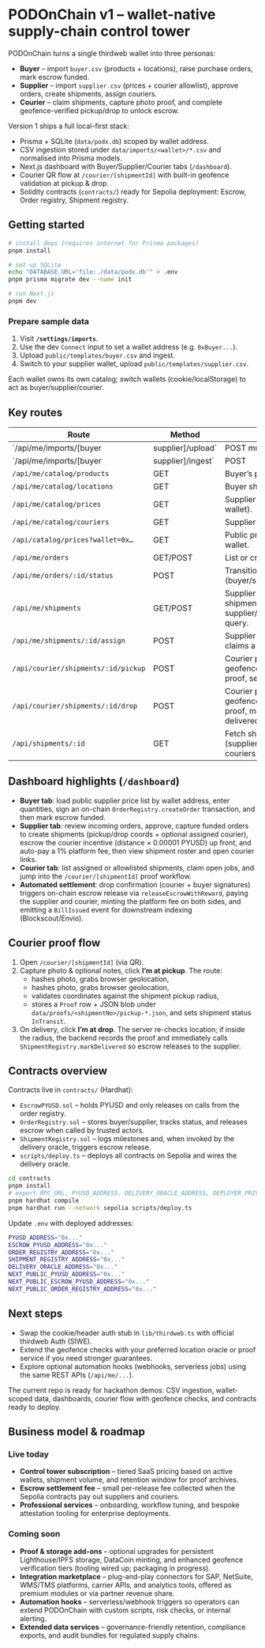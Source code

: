 # PODOnChain v1 – wallet-native supply-chain control tower

PODOnChain turns a single thirdweb wallet into three personas:

- **Buyer** – import `buyer.csv` (products + locations), raise purchase orders, mark escrow funded.
- **Supplier** – import `supplier.csv` (prices + courier allowlist), approve orders, create shipments, assign couriers.
- **Courier** – claim shipments, capture photo proof, and complete geofence-verified pickup/drop to unlock escrow.

Version 1 ships a full local-first stack:

- Prisma + SQLite (`data/podx.db`) scoped by wallet address.
- CSV ingestion stored under `data/imports/<wallet>/*.csv` and normalised into Prisma models.
- Next.js dashboard with Buyer/Supplier/Courier tabs (`/dashboard`).
- Courier QR flow at `/courier/[shipmentId]` with built-in geofence validation at pickup & drop.
- Solidity contracts (`contracts/`) ready for Sepolia deployment: Escrow, Order registry, Shipment registry.

## Getting started

```bash
# install deps (requires internet for Prisma packages)
pnpm install

# set up SQLite
echo "DATABASE_URL='file:./data/podx.db'" > .env
pnpm prisma migrate dev --name init

# run Next.js
pnpm dev
```

### Prepare sample data

1. Visit **`/settings/imports`**.
2. Use the dev `Connect` input to set a wallet address (e.g. `0xBuyer...`).
3. Upload `public/templates/buyer.csv` and ingest.
4. Switch to your supplier wallet, upload `public/templates/supplier.csv`.

Each wallet owns its own catalog; switch wallets (cookie/localStorage) to act as buyer/supplier/courier.

## Key routes

| Route | Method | Description |
| --- | --- | --- |
| `/api/me/imports/[buyer|supplier]/upload` | POST multipart | Save CSV to `data/imports/<wallet>` and mark import as `STAGING`. |
| `/api/me/imports/[buyer|supplier]/ingest` | POST | Parse CSV, upsert Products/Locations (buyer) or Prices/Couriers (supplier), emit report. |
| `/api/me/catalog/products` | GET | Buyer’s product catalog. |
| `/api/me/catalog/locations` | GET | Buyer ship-to locations. |
| `/api/me/catalog/prices` | GET | Supplier price list (for current wallet). |
| `/api/me/catalog/couriers` | GET | Supplier courier allowlist. |
| `/api/catalog/prices?wallet=0x…` | GET | Public price list lookup for a supplier wallet. |
| `/api/me/orders` | GET/POST | List or create orders (buyer). |
| `/api/me/orders/:id/status` | POST | Transition order status (buyer/supplier). |
| `/api/me/shipments` | GET/POST | Supplier creates shipments; fetch shipments for supplier/buyer/courier via `scope` query. |
| `/api/me/shipments/:id/assign` | POST | Supplier assigns, or courier self-claims a shipment. |
| `/api/courier/shipments/:id/pickup` | POST | Courier photo + server-side geofence check at pickup (records proof, sets status `InTransit`). |
| `/api/courier/shipments/:id/drop` | POST | Courier photo + server-side geofence check at drop (records proof, marks shipment & order delivered). |
| `/api/shipments/:id` | GET | Fetch shipment + proof history (supplier/buyer/allowlisted/assigned couriers only). |

## Dashboard highlights (`/dashboard`)

- **Buyer tab**: load public supplier price list by wallet address, enter quantities, sign an on-chain `OrderRegistry.createOrder` transaction, and then mark escrow funded.
- **Supplier tab**: review incoming orders, approve, capture funded orders to create shipments (pickup/drop coords + optional assigned courier), escrow the courier incentive (distance × 0.00001 PYUSD) up front, and auto-pay a 1% platform fee, then view shipment roster and open courier links.
- **Courier tab**: list assigned or allowlisted shipments, claim open jobs, and jump into the `/courier/[shipmentId]` proof workflow.
- **Automated settlement**: drop confirmation (courier + buyer signatures) triggers on-chain escrow release via `releaseEscrowWithReward`, paying the supplier and courier, minting the platform fee on both sides, and emitting a `BillIssued` event for downstream indexing (Blockscout/Envio).

## Courier proof flow

1. Open `/courier/[shipmentId]` (via QR).
2. Capture photo & optional notes, click **I’m at pickup**. The route:
   - hashes photo, grabs browser geolocation,
   - hashes photo, grabs browser geolocation,
   - validates coordinates against the shipment pickup radius,
   - stores a `Proof` row + JSON blob under `data/proofs/<shipmentNo>/pickup-*.json`, and sets shipment status `InTransit`.
3. On delivery, click **I’m at drop**. The server re-checks location; if inside the radius, the backend records the proof and immediately calls `ShipmentRegistry.markDelivered` so escrow releases to the supplier.

## Contracts overview

Contracts live in `contracts/` (Hardhat):

- `EscrowPYUSD.sol` – holds PYUSD and only releases on calls from the order registry.
- `OrderRegistry.sol` – stores buyer/supplier, tracks status, and releases escrow when called by trusted actors.
- `ShipmentRegistry.sol` – logs milestones and, when invoked by the delivery oracle, triggers escrow release.
- `scripts/deploy.ts` – deploys all contracts on Sepolia and wires the delivery oracle.

```bash
cd contracts
pnpm install
# export RPC_URL, PYUSD_ADDRESS, DELIVERY_ORACLE_ADDRESS, DEPLOYER_PRIVATE_KEY
pnpm hardhat compile
pnpm hardhat run --network sepolia scripts/deploy.ts
```

Update `.env` with deployed addresses:

```bash
PYUSD_ADDRESS="0x..."
ESCROW_PYUSD_ADDRESS="0x..."
ORDER_REGISTRY_ADDRESS="0x..."
SHIPMENT_REGISTRY_ADDRESS="0x..."
DELIVERY_ORACLE_ADDRESS="0x..."
NEXT_PUBLIC_PYUSD_ADDRESS="0x..."
NEXT_PUBLIC_ESCROW_PYUSD_ADDRESS="0x..."
NEXT_PUBLIC_ORDER_REGISTRY_ADDRESS="0x..."
```

## Next steps

- Swap the cookie/header auth stub in `lib/thirdweb.ts` with official thirdweb Auth (SIWE).
- Extend the geofence checks with your preferred location oracle or proof service if you need stronger guarantees.
- Explore optional automation hooks (webhooks, serverless jobs) using the same REST APIs (`/api/me/...`).

The current repo is ready for hackathon demos: CSV ingestion, wallet-scoped data, dashboards, courier flow with geofence checks, and contracts ready to deploy.

## Business model & roadmap

### Live today

- **Control tower subscription** – tiered SaaS pricing based on active wallets, shipment volume, and retention window for proof archives.
- **Escrow settlement fee** – small per-release fee collected when the Sepolia contracts pay out suppliers and couriers.
- **Professional services** – onboarding, workflow tuning, and bespoke attestation tooling for enterprise deployments.

### Coming soon

- **Proof & storage add-ons** – optional upgrades for persistent Lighthouse/IPFS storage, DataCoin minting, and enhanced geofence verification tiers (tooling wired up; packaging in progress).
- **Integration marketplace** – plug-and-play connectors for SAP, NetSuite, WMS/TMS platforms, carrier APIs, and analytics tools, offered as premium modules or via partner revenue share.
- **Automation hooks** – serverless/webhook triggers so operators can extend PODOnChain with custom scripts, risk checks, or internal alerting.
- **Extended data services** – governance-friendly retention, compliance exports, and audit bundles for regulated supply chains.
